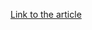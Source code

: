 [Link to the article](https://proofpoint.com/us/threat-insight/post/new-modular-downloaders-fingerprint-systems-prepare-more-part-1-marap)
